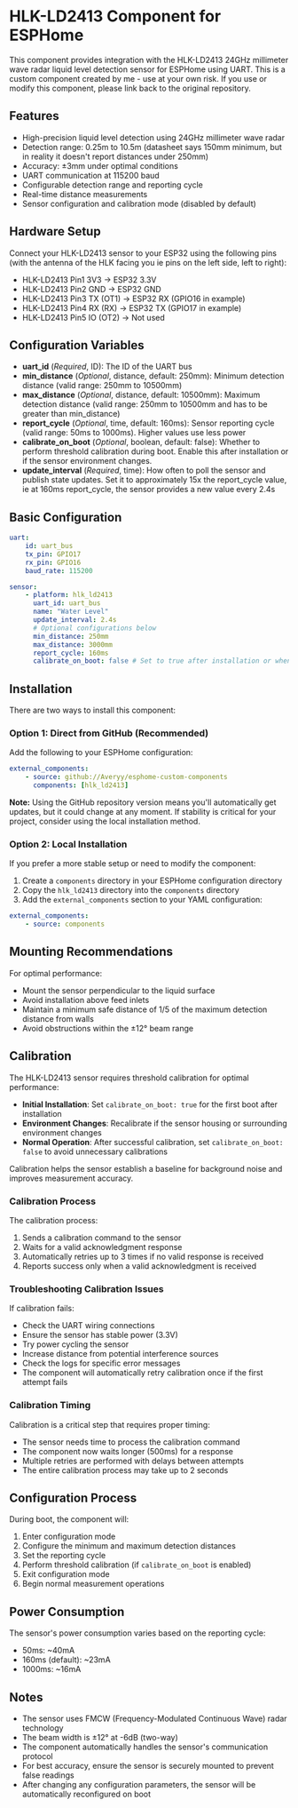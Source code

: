 # HLK-LD2413 Component for ESPHome

This component provides integration with the HLK-LD2413 24GHz millimeter wave radar liquid level detection sensor for ESPHome using UART. This is a custom component created by me - use at your own risk. If you use or modify this component, please link back to the original repository.

## Features

-   High-precision liquid level detection using 24GHz millimeter wave radar
-   Detection range: 0.25m to 10.5m (datasheet says 150mm minimum, but in reality it doesn't report distances under 250mm)
-   Accuracy: ±3mm under optimal conditions
-   UART communication at 115200 baud
-   Configurable detection range and reporting cycle
-   Real-time distance measurements
-   Sensor configuration and calibration mode (disabled by default)

## Hardware Setup

Connect your HLK-LD2413 sensor to your ESP32 using the following pins (with the antenna of the HLK facing you ie pins on the left side, left to right):

-   HLK-LD2413 Pin1 3V3 → ESP32 3.3V
-   HLK-LD2413 Pin2 GND → ESP32 GND
-   HLK-LD2413 Pin3 TX (OT1) → ESP32 RX (GPIO16 in example)
-   HLK-LD2413 Pin4 RX (RX) → ESP32 TX (GPIO17 in example)
-   HLK-LD2413 Pin5 IO (OT2) → Not used

## Configuration Variables

-   **uart_id** (_Required_, ID): The ID of the UART bus
-   **min_distance** (_Optional_, distance, default: 250mm): Minimum detection distance (valid range: 250mm to 10500mm)
-   **max_distance** (_Optional_, distance, default: 10500mm): Maximum detection distance (valid range: 250mm to 10500mm and has to be greater than min_distance)
-   **report_cycle** (_Optional_, time, default: 160ms): Sensor reporting cycle (valid range: 50ms to 1000ms). Higher values use less power
-   **calibrate_on_boot** (_Optional_, boolean, default: false): Whether to perform threshold calibration during boot. Enable this after installation or if the sensor environment changes.
-   **update_interval** (_Required_, time): How often to poll the sensor and publish state updates. Set it to approximately 15x the report_cycle value, ie at 160ms report_cycle, the sensor provides a new value every 2.4s

## Basic Configuration

```yaml
uart:
    id: uart_bus
    tx_pin: GPIO17
    rx_pin: GPIO16
    baud_rate: 115200

sensor:
    - platform: hlk_ld2413
      uart_id: uart_bus
      name: "Water Level"
      update_interval: 2.4s
      # Optional configurations below
      min_distance: 250mm
      max_distance: 3000mm
      report_cycle: 160ms
      calibrate_on_boot: false # Set to true after installation or when environment changes
```

## Installation

There are two ways to install this component:

### Option 1: Direct from GitHub (Recommended)

Add the following to your ESPHome configuration:

```yaml
external_components:
    - source: github://Averyy/esphome-custom-components
      components: [hlk_ld2413]
```

**Note:** Using the GitHub repository version means you'll automatically get updates, but it could change at any moment. If stability is critical for your project, consider using the local installation method.

### Option 2: Local Installation

If you prefer a more stable setup or need to modify the component:

1. Create a `components` directory in your ESPHome configuration directory
2. Copy the `hlk_ld2413` directory into the `components` directory
3. Add the `external_components` section to your YAML configuration:

```yaml
external_components:
    - source: components
```

## Mounting Recommendations

For optimal performance:

-   Mount the sensor perpendicular to the liquid surface
-   Avoid installation above feed inlets
-   Maintain a minimum safe distance of 1/5 of the maximum detection distance from walls
-   Avoid obstructions within the ±12° beam range

## Calibration

The HLK-LD2413 sensor requires threshold calibration for optimal performance:

-   **Initial Installation**: Set `calibrate_on_boot: true` for the first boot after installation
-   **Environment Changes**: Recalibrate if the sensor housing or surrounding environment changes
-   **Normal Operation**: After successful calibration, set `calibrate_on_boot: false` to avoid unnecessary calibrations

Calibration helps the sensor establish a baseline for background noise and improves measurement accuracy.

### Calibration Process

The calibration process:

1. Sends a calibration command to the sensor
2. Waits for a valid acknowledgment response
3. Automatically retries up to 3 times if no valid response is received
4. Reports success only when a valid acknowledgment is received

### Troubleshooting Calibration Issues

If calibration fails:

-   Check the UART wiring connections
-   Ensure the sensor has stable power (3.3V)
-   Try power cycling the sensor
-   Increase distance from potential interference sources
-   Check the logs for specific error messages
-   The component will automatically retry calibration once if the first attempt fails

### Calibration Timing

Calibration is a critical step that requires proper timing:

-   The sensor needs time to process the calibration command
-   The component now waits longer (500ms) for a response
-   Multiple retries are performed with delays between attempts
-   The entire calibration process may take up to 2 seconds

## Configuration Process

During boot, the component will:

1. Enter configuration mode
2. Configure the minimum and maximum detection distances
3. Set the reporting cycle
4. Perform threshold calibration (if `calibrate_on_boot` is enabled)
5. Exit configuration mode
6. Begin normal measurement operations

## Power Consumption

The sensor's power consumption varies based on the reporting cycle:

-   50ms: ~40mA
-   160ms (default): ~23mA
-   1000ms: ~16mA

## Notes

-   The sensor uses FMCW (Frequency-Modulated Continuous Wave) radar technology
-   The beam width is ±12° at -6dB (two-way)
-   The component automatically handles the sensor's communication protocol
-   For best accuracy, ensure the sensor is securely mounted to prevent false readings
-   After changing any configuration parameters, the sensor will be automatically reconfigured on boot
